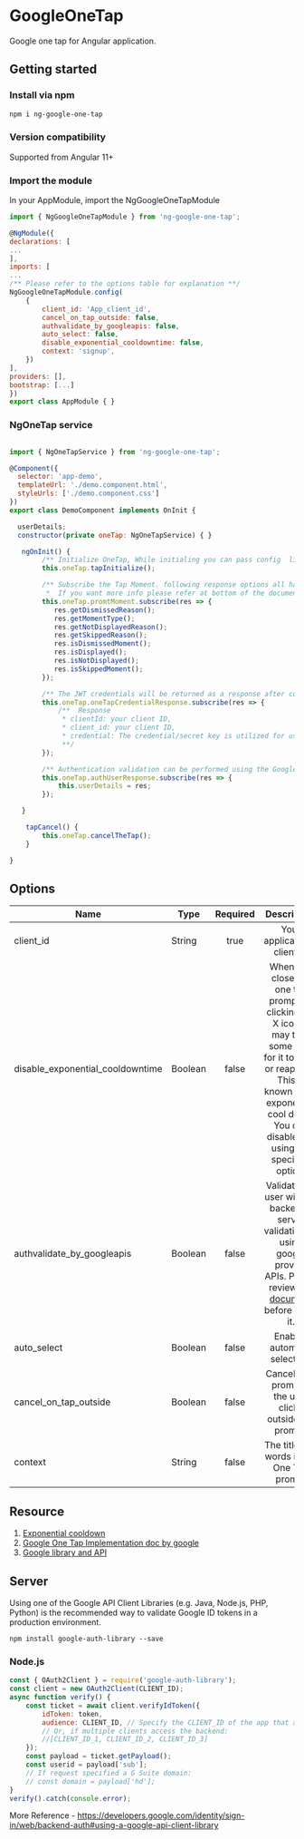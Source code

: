 # GoogleOneTap

Google one tap for Angular application.

## Getting started

### Install via npm

```sh
npm i ng-google-one-tap
```

### Version compatibility

Supported from Angular 11+
### Import the module

In your AppModule, import the NgGoogleOneTapModule

```javascript
import { NgGoogleOneTapModule } from 'ng-google-one-tap';

@NgModule({
declarations: [
...
],
imports: [
...
/** Please refer to the options table for explanation **/
NgGoogleOneTapModule.config(
    {  
        client_id: 'App_client_id',
        cancel_on_tap_outside: false,
        authvalidate_by_googleapis: false,
        auto_select: false,
        disable_exponential_cooldowntime: false,
        context: 'signup',
    })
],
providers: [],
bootstrap: [...]
})
export class AppModule { }
```

### NgOneTap service

```javascript

import { NgOneTapService } from 'ng-google-one-tap';

@Component({
  selector: 'app-demo',
  templateUrl: './demo.component.html',
  styleUrls: ['./demo.component.css']
})
export class DemoComponent implements OnInit {

  userDetails;
  constructor(private oneTap: NgOneTapService) { }

   ngOnInit() {
        /** Initialize OneTap, While initialing you can pass config  like this.oneTap.tapInitialize(config) here config is optional. **/
        this.oneTap.tapInitialize();

        /** Subscribe the Tap Moment. following response options all have self explanatory.
         *  If you want more info please refer at bottom of the document attached link. **/
        this.oneTap.promtMoment.subscribe(res => { 
           res.getDismissedReason(); 
           res.getMomentType();
           res.getNotDisplayedReason();
           res.getSkippedReason();
           res.isDismissedMoment();
           res.isDisplayed();
           res.isNotDisplayed();
           res.isSkippedMoment();
        });

        /** The JWT credentials will be returned as a response after completing the one tap process.  **/
        this.oneTap.oneTapCredentialResponse.subscribe(res => {
            /**  Response
             * clientId: your client ID,
             * client_id: your client ID,
             * credential: The credential/secret key is utilized for user validation and information retrieval. Validation can be performed on the backend server/platform using the appropriate Google library. Please refer to the backend implementation details at the bottom of the document
             **/
        });

        /** Authentication validation can be performed using the Google OAuth2 APIs, eliminating the need for client_id validation on the backend and the retrieval of user details **/
        this.oneTap.authUserResponse.subscribe(res => { 
            this.userDetails = res;
        });

   }

    tapCancel() {
        this.oneTap.cancelTheTap();
    }

}
```

## Options

| Name                  | Type    | Required |                                     Description                                      |
| --------------------- | ------- | :------: | :----------------------------------------------------------------------------------: |
| client_id             | String  |   true   |                             Your application's client ID                             |
| disable_exponential_cooldowntime | Boolean  |   false   |    When you close the one tap prompt by clicking the X icon, it may take some time for it to reset or reappear. This is known as an exponential cool down. You can disable this using the specified option. |
| authvalidate_by_googleapis   | Boolean  |  false   |          Validate the user without backend-server validation by using google provide APIs. Please review the [document](https://developers.google.com/identity/sign-in/web/backend-auth#calling-the-tokeninfo-endpoint)  before using it.  |
| auto_select           | Boolean |  false   |                             Enables automatic selection.                             |
| cancel_on_tap_outside | Boolean |  false   |              Cancels the prompt if the user clicks outside the prompt.               |
| context               | String  |  false   |             The title and words in the One Tap prompt     |

## Resource

1. [Exponential cooldown](https://developers.google.com/identity/gsi/web/guides/features#:~:text=Exponential%20cooldown,-If%20the%20user&text=A%20user%20closes%20One%20Tap,for%20a%20period%20of%20time.&text=The%20cooldown%20status%20resets%20after%20a%20successful%20One%20Tap%20sign%2Din)<br>
2. [Google One Tap Implementation doc by google](https://developers.google.com/identity/gsi/web/reference/js-reference#nonce)<br>
3. [Google library and API](https://developers.google.com/identity/sign-in/web/backend-auth#using-a-google-api-client-library.)


## Server

Using one of the Google API Client Libraries (e.g. Java, Node.js, PHP, Python) is the recommended way to validate Google ID tokens in a production environment.

```
npm install google-auth-library --save
```

### **Node.js**

```js
const { OAuth2Client } = require('google-auth-library');
const client = new OAuth2Client(CLIENT_ID);
async function verify() {
	const ticket = await client.verifyIdToken({
		idToken: token,
		audience: CLIENT_ID, // Specify the CLIENT_ID of the app that accesses the backend
		// Or, if multiple clients access the backend:
		//[CLIENT_ID_1, CLIENT_ID_2, CLIENT_ID_3]
	});
	const payload = ticket.getPayload();
	const userid = payload['sub'];
	// If request specified a G Suite domain:
	// const domain = payload['hd'];
}
verify().catch(console.error);
```

More Reference - https://developers.google.com/identity/sign-in/web/backend-auth#using-a-google-api-client-library
